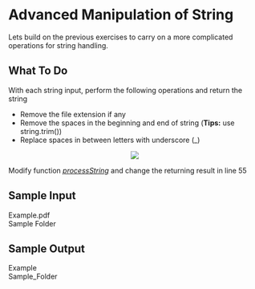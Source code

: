 # Advanced Manipulation of String

Lets build on the previous exercises to carry on a more complicated operations for string handling.

## **What To Do**
With each string input, perform the following operations and return the string
- Remove the file extension if any
- Remove the spaces in the beginning and end of string (**Tips:** use string.trim())
- Replace spaces in between letters with underscore (_)

<p align="center">
 <img src="metadata/sample.jpg">
</p>


Modify function [_processString_](https://github.com/CertifaiAI/learn-java-the-certifai-way/blob/master/java-core/src/main/java/ai/certifai/intermediate/ex14/AdvancedSubString.java#L50-55) and change the returning result in line 55

## **Sample Input**
Example.pdf\
Sample Folder

## **Sample Output**
Example\
Sample_Folder
